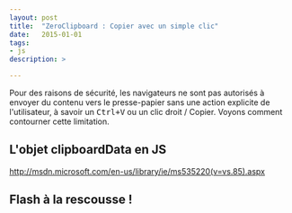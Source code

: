 ```yaml
---
layout: post
title:  "ZeroClipboard : Copier avec un simple clic"
date:   2015-01-01
tags:
- js
description: >

---
```


Pour des raisons de sécurité, les navigateurs ne sont pas autorisés à envoyer du contenu vers le presse-papier sans une action explicite de l'utilisateur, à savoir un <kbd>Ctrl+V</kbd> ou un clic droit / Copier. Voyons comment contourner cette limitation.

## L'objet clipboardData en JS

http://msdn.microsoft.com/en-us/library/ie/ms535220(v=vs.85).aspx

## Flash à la rescousse !

